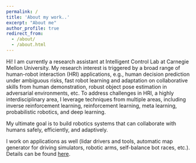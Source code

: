 ```yaml
---
permalink: /
title: 'About my work..'
excerpt: "About me"
author_profile: true
redirect_from: 
  - /about/
  - /about.html
---
```


Hi! I am currently a research assistant at Intelligent Control Lab at Carnegie Mellon University. My research interest is triggered by a broad range of human-robot interaction (HRI) applications, e.g., human decision prediction under ambiguous risks, fast robot learning and adaptation on collaborative skills from human demonstration, robust object pose estimation in adversarial environments, etc. To address challenges in HRI, a highly interdisciplinary area, I leverage techniques from multiple areas, including inverse reinforcement learning, reinforcement learning, meta learning, probabilistic robotics, and deep learning.

My ultimate goal is to build robotics systems that can collaborate with humans safely, efficiently, and adaptively.

I work on applications as well (lidar drivers and tools, automatic map generator for driving simulators, robotic arms, self-balance bot races, etc.). Details can be found [here](https://ruichen-v.github.io/projects/).